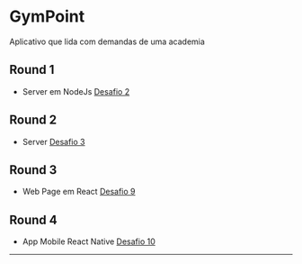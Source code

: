 # GymPoint
Aplicativo que lida com  demandas de uma academia

## Round 1
- Server em NodeJs
[Desafio 2]('https://github.com/gislainejessica/GymPoint/tree/master/docs/Desafio2.md')


## Round 2
- Server
[Desafio 3]('https://github.com/gislainejessica/GymPoint/tree/master/docs/Desafio3.md')


## Round 3


- Web Page em React
[Desafio 9]('https://github.com/gislainejessica/GymPoint/tree/master/docs/Desafio2.md')


## Round 4

- App Mobile React Native
[Desafio 10]('https://github.com/gislainejessica/GymPoint/tree/master/docs/Desafio2.md')

---


